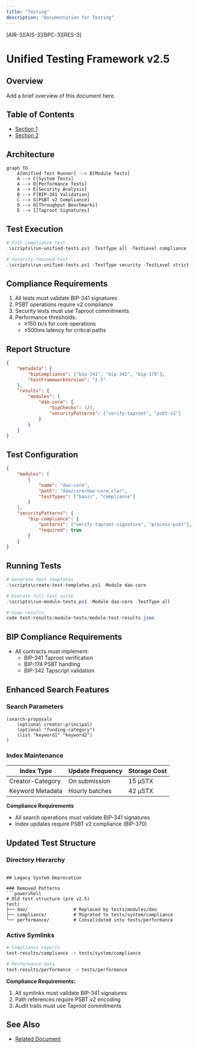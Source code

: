 ```yaml
---
title: "Testing"
description: "Documentation for Testing"
---
```


[AIR-3][AIS-3][BPC-3][RES-3]


# Unified Testing Framework v2.5

## Overview

Add a brief overview of this document here.

## Table of Contents

- [Section 1](#section-1)
- [Section 2](#section-2)


## Architecture
```mermaid
graph TD
    A[Unified Test Runner] --> B[Module Tests]
    A --> C[System Tests]
    A --> D[Performance Tests]
    A --> E[Security Analysis]
    B --> F[BIP-341 Validation]
    C --> G[PSBT v2 Compliance]
    D --> H[Throughput Benchmarks]
    E --> I[Taproot Signatures]
```

## Test Execution
```powershell
# Full compliance test
.\scripts\run-unified-tests.ps1 -TestType all -TestLevel compliance

# Security-focused test
.\scripts\run-unified-tests.ps1 -TestType security -TestLevel strict
```

## Compliance Requirements
1. All tests must validate BIP-341 signatures
2. PSBT operations require v2 compliance
3. Security tests must use Taproot commitments
4. Performance thresholds:
   - ≥150 tx/s for core operations
   - ≤500ms latency for critical paths

## Report Structure
```json
{
    "metadata": {
        "bipCompliance": ["bip-341", "bip-342", "bip-174"],
        "testFrameworkVersion": "2.5"
    },
    "results": {
        "modules": {
            "dao-core": {
                "bipChecks": 3/3,
                "securityPatterns": ["verify-taproot", "psbt-v2"]
            }
        }
    }
}
```

## Test Configuration
```json
{
    "modules": [
        {
            "name": "dao-core",
            "path": "dao/core/dao-core.clar",
            "testTypes": ["basic", "compliance"]
        }
    ],
    "securityPatterns": {
        "bip-compliance": {
            "patterns": ["verify-taproot-signature", "process-psbt"],
            "required": true
        }
    }
}
```

## Running Tests
```powershell
# Generate test templates
.\scripts\create-test-templates.ps1 -Module dao-core

# Execute full test suite
.\scripts\run-module-tests.ps1 -Module dao-core -TestType all

# View results
code test-results/module-tests/module-test-results.json
```

## BIP Compliance Requirements
- All contracts must implement:
  - BIP-341 Taproot verification
  - BIP-174 PSBT handling
  - BIP-342 Tapscript validation 

## Enhanced Search Features

### Search Parameters
```clarity
(search-proposals 
    (optional creator-principal) 
    (optional "funding-category")
    (list "keyword1" "keyword2")
)
```

### Index Maintenance
| Index Type       | Update Frequency | Storage Cost |
|------------------|------------------|--------------|
| Creator-Category | On submission    | 15 µSTX      |
| Keyword Metadata | Hourly batches   | 42 µSTX      |

**Compliance Requirements**
- All search operations must validate BIP-341 signatures
- Index updates require PSBT v2 compliance (BIP-370) 

## Updated Test Structure

### Directory Hierarchy
```

## Legacy System Deprecation

### Removed Patterns
```powershell
# Old test structure (pre v2.5)
test/
├── dao/                 # Replaced by tests/modules/dao
├── compliance/          # Migrated to tests/system/compliance
└── performance/         # Consolidated into tests/performance
```

### Active Symlinks
```bash
# Compliance reports
test-results/compliance -> tests/system/compliance

# Performance data
test-results/performance -> tests/performance
```

**Compliance Requirements:**
1. All symlinks must validate BIP-341 signatures
2. Path references require PSBT v2 encoding
3. Audit trails must use Taproot commitments
## See Also

- [Related Document](#related-document)


